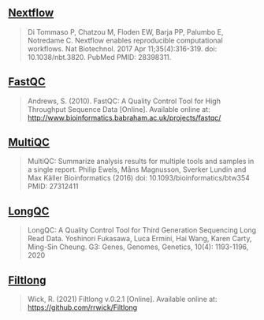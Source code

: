 ## [Nextflow](https://pubmed.ncbi.nlm.nih.gov/28398311/)

> Di Tommaso P, Chatzou M, Floden EW, Barja PP, Palumbo E, Notredame C. Nextflow enables reproducible computational workflows. Nat Biotechnol. 2017 Apr 11;35(4):316-319. doi: 10.1038/nbt.3820. PubMed PMID: 28398311.

## [FastQC](https://github.com/s-andrews/FastQC)
> Andrews, S. (2010). FastQC:  A Quality Control Tool for High Throughput Sequence Data [Online]. Available online at: http://www.bioinformatics.babraham.ac.uk/projects/fastqc/

## [MultiQC](https://github.com/ewels/MultiQC)
> MultiQC: Summarize analysis results for multiple tools and samples in a single report. Philip Ewels, Måns Magnusson, Sverker Lundin and Max Käller Bioinformatics (2016) doi: 10.1093/bioinformatics/btw354 PMID: 27312411

## [LongQC](https://github.com/yfukasawa/LongQC)
> LongQC: A Quality Control Tool for Third Generation Sequencing Long Read Data. Yoshinori Fukasawa, Luca Ermini, Hai Wang, Karen Carty, Ming-Sin Cheung. G3: Genes, Genomes, Genetics, 10(4): 1193-1196, 2020

## [Filtlong](https://github.com/rrwick/Filtlong)
> Wick, R. (2021) Filtlong v.0.2.1 [Online]. Available online at: https://github.com/rrwick/Filtlong
